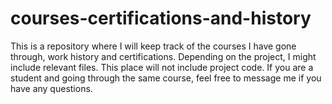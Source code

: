 # courses-certifications-and-history
This is a repository where I will keep track of the courses I have gone through, work history and certifications. Depending on the project, I might include relevant files. This place will not include project code. If you are a student and going through the same course, feel free to message me if you have any questions.
